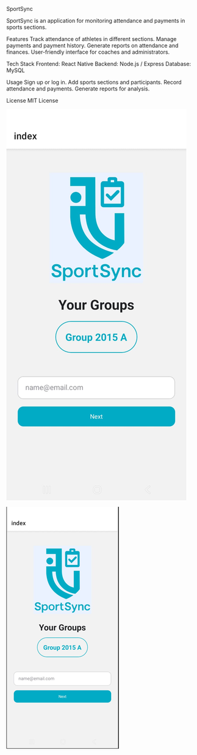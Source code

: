 SportSync

SportSync is an application for monitoring attendance and payments in sports sections.

Features
Track attendance of athletes in different sections.
Manage payments and payment history.
Generate reports on attendance and finances.
User-friendly interface for coaches and administrators.

Tech Stack
Frontend: React Native
Backend: Node.js / Express
Database: MySQL

Usage
Sign up or log in.
Add sports sections and participants.
Record attendance and payments.
Generate reports for analysis.

License
MIT License

![screenshot_components.jpeg](assets%2Fimages%2Fscreenshot_components.jpeg)

![img.png](img.png)